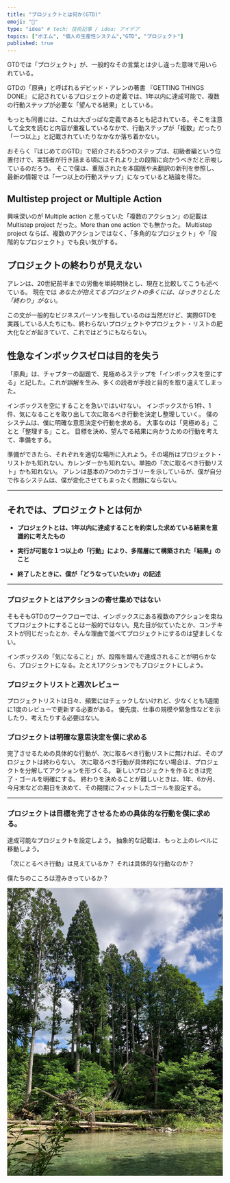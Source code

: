 ```yaml
---
title: "プロジェクトとは何か(GTD)"
emoji: "📂"
type: "idea" # tech: 技術記事 / idea: アイデア
topics: ["ポエム", "個人の生産性システム","GTD", "プロジェクト"]
published: true
---
```


GTDでは「プロジェクト」が、一般的なその言葉とは少し違った意味で用いられている。
<!--(2015-J70)-->
GTDの「原典」と呼ばれるデビッド・アレンの著書 『GETTING THINGS DONE』 に記されているプロジェクトの定義では、1年以内に達成可能で、複数の行動ステップが必要な「望んでる結果」としている。

もっとも同書には、これは大ざっぱな定義であるとも記されている。そこを注意して全文を読むと内容が重複しているなかで、行動ステップが「複数」だったり「一つ以上」と記載されていたりなかなか落ち着かない。
<!--(2015-J384)-->
おそらく『はじめてのGTD』で紹介される5つのステップは、初級者編という位置付けで、実践者が行き詰まる頃にはそれより上の段階に向かうべきだと示唆しているのだろう。
そこで僕は、重版されたを本国版や未翻訳の新刊を参照し、最新の情報では「一つ以上の行動ステップ」になっていると結論を得た。

## Multistep project or Multiple Action

興味深いのが Multiple action と思っていた「複数のアクション」の記載は Multistep project だった。More than one action でも無かった。
Multistep project ならば、複数のアクションではなく、「多角的なプロジェクト」や「段階的なプロジェクト」でも良い気がする。

## プロジェクトの終わりが見えない

アレンは、20世紀前半までの労働を単純明快とし、現在と比較してこうも述べている。
現在では *あなたが抱えてるプロジェクトの多くには、はっきりとした「終わり」がない。* 
<!--(2015-J29)-->
この文が一般的なビジネスパーソンを指しているのは当然だけど、実際GTDを実践している人たちにも、終わらないプロジェクトやプロジェクト・リストの肥大化などが起きていて、これではどうにもならない。

## 性急なインボックスゼロは目的を失う

「原典」は、チャプターの副題で、見極めるステップを「インボックスを空にする」と記した。これが誤解を生み、多くの読者が手段と目的を取り違えてしまった。

インボックスを空にすることを急いではいけない。
インボックスから1件、1件、気になることを取り出して次に取るべき行動を決定し整理していく。
僕のシステムは、僕に明確な意思決定や行動を求める。
大事なのは「見極める」ことと「整理する」こと。
目標を決め、望んでる結果に向かうための行動を考えて、準備をする。

準備ができたら、それぞれを適切な場所に入れよう。その場所はプロジェクト・リストかも知れない。カレンダーかも知れない。単独の「次に取るべき行動リスト」かも知れない。
アレンは基本の7つのカテゴリーを示しているが、<!--（2015-J200）-->僕が自分で作るシステムは、僕が変化させてもまったく問題にならない。

-----
## それでは、プロジェクトとは何か

- **プロジェクトとは、1年以内に達成することを約束した求めている結果を意識的に考えたもの**

- **実行が可能な１つ以上の「行動」により、多階層にて構築された「結果」のこと**

- **終了したときに、僕が「どうなっていたいか」の記述**

-----
### プロジェクトとはアクションの寄せ集めではない

そもそもGTDのワークフローでは、インボックスにある複数のアクションを束ねてプロジェクトにすることは一般的ではない。見た目が似ていたとか、コンテキストが同じだったとか、そんな理由で並べてプロジェクトにするのは望ましくない。

インボックスの「気になること」が、段階を踏んで達成されることが明らかなら、プロジェクトになる。たとえ1アクションでもプロジェクトにしよう。

### プロジェクトリストと週次レビュー

プロジェクトリストは日々、頻繁にはチェックしないけれど、少なくとも1週間に1度のレビューで更新する必要がある。
優先度、仕事の規模や緊急性などを示したり、考えたりする必要はない。


### プロジェクトは明確な意思決定を僕に求める

完了させるための具体的な行動が、次に取るべき行動リストに無ければ、そのプロジェクトは終わらない。
次に取るべき行動が具体的にない場合は、プロジェクトを分解してアクションを形づくる。
新しいプロジェクトを作るときは完了・ゴールを明確にする。
終わりを決めることが難しいときは、1年、6か月、今月末などの期日を決めて、その期間にフィットしたゴールを設定する。

-----
### プロジェクトは目標を完了させるための具体的な行動を僕に求める。

達成可能なプロジェクトを設定しよう。
抽象的な記載は、もっと上のレベルに移動しよう。

「次にとるべき行動」は見えているか？
それは具体的な行動なのか？

僕たちのこころは澄みきっているか？

![](/images/is-yours-really-a-project/kawabeiwami.jpg)
<!-- 池の写真 -->
